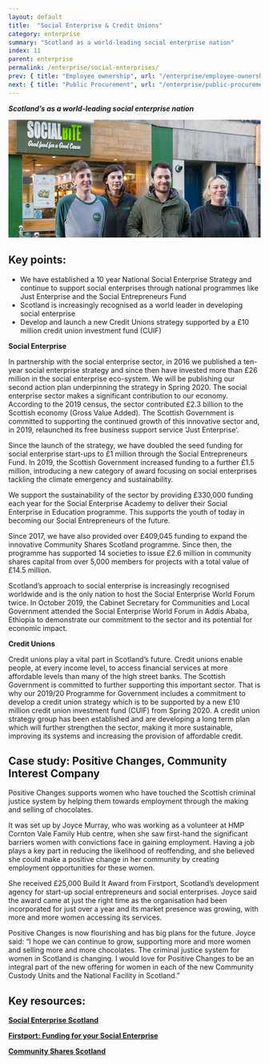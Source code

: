 ```yaml
---
layout: default
title:  "Social Enterprise & Credit Unions"
category: enterprise
summary: "Scotland as a world-leading social enterprise nation"
index: 11
parent: enterprise
permalink: /enterprise/social-enterprises/
prev: { title: "Employee ownership", url: "/enterprise/employee-ownership/" }
next: { title: "Public Procurement", url: "/enterprise/public-procurement/" }
---
```

***Scotland’s as a world-leading social enterprise nation***

![A photograph of staff standing outside the Social Bite, social enterprise in Edinburgh](/assets/images/pageimages/Enterprise.12.jpg)

## Key points:

- We have established a 10 year National Social Enterprise Strategy and continue to support social enterprises through national programmes like Just Enterprise and the Social Entrepreneurs Fund
- Scotland is increasingly recognised as a world leader in developing social enterprise
- Develop and launch a new Credit Unions strategy supported by a £10 million credit union investment fund (CUIF)

**Social Enterprise**

In partnership with the social enterprise sector, in 2016 we published a ten-year social enterprise strategy and since then have invested more than £26 million in the social enterprise eco-system. We will be publishing our second action plan underpinning the strategy in Spring 2020.  The social enterprise sector makes a significant contribution to our economy. According to the 2019 census, the sector contributed £2.3 billion to the Scottish economy (Gross Value Added). The Scottish Government is committed to supporting the continued growth of this innovative sector and, in 2019, relaunched its free business support service ‘Just Enterprise’.

Since the launch of the strategy, we have doubled the seed funding for social enterprise start-ups to £1 million through the Social Entrepreneurs Fund. In 2019, the Scottish Government increased funding to a further £1.5 million, introducing a new category of award focusing on social enterprises tackling the climate emergency and sustainability.

We support the sustainability of the sector by providing £330,000 funding each year for the Social Enterprise Academy to deliver their Social Enterprise in Education programme. This supports the youth of today in becoming our Social Entrepreneurs of the future.

Since 2017, we have also provided over £409,045 funding to expand the innovative Community Shares Scotland programme. Since then, the programme has supported 14 societies to issue £2.6 million in community shares capital from over 5,000 members for projects with a total value of £14.5 million.

Scotland’s approach to social enterprise is increasingly recognised worldwide and is the only nation to host the Social Enterprise World Forum twice.  In October 2019, the Cabinet Secretary for Communities and Local Government attended the Social Enterprise World Forum in Addis Ababa, Ethiopia to demonstrate our commitment to the sector and its potential for economic impact.

**Credit Unions**

Credit unions play a vital part in Scotland’s future.  Credit unions enable people, at every income level, to access financial services at more affordable levels than many of the high street banks.
The Scottish Government is committed to further supporting this important sector.  That is why our 2019/20 Programme for Government includes a commitment to develop a credit union strategy which is to be supported by a new £10 million credit union investment fund (CUIF)  from Spring 2020.  A credit union strategy group has been established and are developing a long term plan which will further strengthen the sector, making it more sustainable, improving its systems and increasing the provision of affordable credit.

<div class="case-study" markdown="1">

<h2><span class="hidden">Case study:</span> Positive Changes, Community Interest Company</h2>

Positive Changes supports women who have touched the Scottish criminal justice system by helping them towards employment through the making and selling of chocolates.

It was set up by Joyce Murray, who was working as a volunteer at HMP Cornton Vale Family Hub centre, when she saw first-hand the significant barriers women with convictions face in gaining employment. Having a job plays a key part in reducing the likelihood of reoffending, and she believed she could make a positive change in her community by creating employment opportunities for these women.

She received £25,000 Build It Award from Firstport, Scotland’s development agency for start-up social entrepreneurs and social enterprises. Joyce said the award came at just the right time as the organisation had been incorporated for just over a year and its market presence was growing, with more and more women accessing its services.

Positive Changes is now flourishing and has big plans for the future. Joyce said: “I hope we can continue to grow, supporting more and more women and selling more and more chocolates. The criminal justice system for women in Scotland is changing. I would love for Positive Changes to be an integral part of the new offering for women in each of the new Community Custody Units and the National Facility in Scotland.”
</div>

## Key resources:

**[Social Enterprise Scotland](https://www.socialenterprisescotland.org.uk/)**

**[Firstport: Funding for your Social Enterprise](http://www.firstport.org.uk/funding)**

**[Community Shares Scotland](http://communitysharesscotland.org.uk/)**
